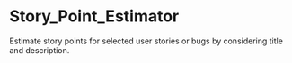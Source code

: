 # Story_Point_Estimator
Estimate story points for selected user stories or bugs by considering title and description.
